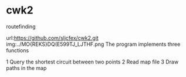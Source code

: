 # cwk2
routefinding

url:https://github.com/sljcfex/cwk2.git
img:../MO{REKS}DQ(E599TJ_LJTHF.png
The program implements three functions

1
Query the shortest circuit between two points
2
Read map file
3
Draw paths in the map